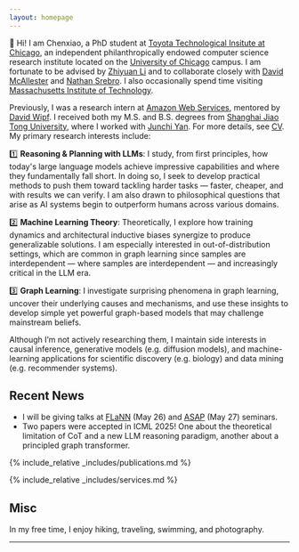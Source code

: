 ```yaml
---
layout: homepage
---
```


🤗 Hi! I am Chenxiao, a PhD student at [Toyota Technological Insitute at Chicago](https://www.ttic.edu), an independent philanthropically endowed computer science research institute located on the [University of Chicago](https://www.uchicago.edu/en) campus. I am fortunate to be advised by [Zhiyuan Li](http://zhiyuanli.ttic.edu) and to collaborate closely with [David McAllester](https://home.ttic.edu/~dmcallester/) and [Nathan Srebro](https://nati.ttic.edu). I also occasionally spend time visiting [Massachusetts Institute of Technology](https://www.mit.edu). 

Previously, I was a research intern at [Amazon Web Services](https://www.amazonaws.cn/en/ailab/), mentored by [David Wipf](http://www.davidwipf.com/). I received both my M.S. and B.S. degrees from [Shanghai Jiao Tong University](https://en.sjtu.edu.cn), where I worked with [Junchi Yan](https://thinklab.sjtu.edu.cn). For more details, see [CV](/assets/files/CV.pdf). My primary research interests include:

1️⃣ **Reasoning & Planning with LLMs**: I study, from first principles, how today's large language models achieve impressive capabilities and where they fundamentally fall short. In doing so, I seek to develop practical methods to push them toward tackling harder tasks — faster, cheaper, and with results we can verify. I am also drawn to philosophical questions that arise as AI systems begin to outperform humans across various domains.

2️⃣ **Machine Learning Theory**: Theoretically, I explore how training dynamics and architectural inductive biases synergize to produce generalizable solutions. I am especially interested in out-of-distribution settings, which are common in graph learning since samples are interdependent — where samples are interdependent — and increasingly critical in the LLM era.

3️⃣ **Graph Learning**: I investigate surprising phenomena in graph learning, uncover their underlying causes and mechanisms, and use these insights to develop simple yet powerful graph-based models that may challenge mainstream beliefs.

Although I’m not actively researching them, I maintain side interests in causal inference, generative models (e.g. diffusion models), and machine-learning applications for scientific discovery (e.g. biology) and data mining (e.g. recommender systems).

## Recent News

* I will be giving talks at [FLaNN](https://flann.super.site) (May 26) and [ASAP](https://asap-seminar.github.io) (May 27) seminars.
* Two papers were accepted in ICML 2025! One about the theoretical limitation of CoT and a new LLM reasoning paradigm, another about a principled graph transformer.

{% include_relative _includes/publications.md %}

{% include_relative _includes/services.md %}

## Misc

In my free time, I enjoy hiking, traveling, swimming, and photography.

---

